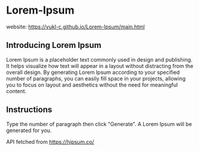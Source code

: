 # Lorem-Ipsum
website: https://yukl-c.github.io/Lorem-Ipsum/main.html 

## Introducing Lorem Ipsum
Lorem Ipsum is a placeholder text commonly used in design and publishing. It helps visualize how text will appear in a layout without distracting from the overall design. By generating Lorem Ipsum according to your specified number of paragraphs, you can easily fill space in your projects, allowing you to focus on layout and aesthetics without the need for meaningful content.

## Instructions
Type the number of paragraph then click "Generate". A Lorem Ipsum will be generated for you.

API fetched from https://hipsum.co/ 
